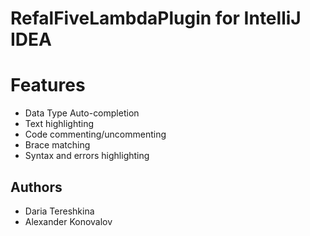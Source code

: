 # RefalFiveLambdaPlugin for IntelliJ IDEA

# Features
* Data Type Auto-completion
* Text highlighting
* Code commenting/uncommenting
* Brace matching
* Syntax and errors highlighting

## Authors
* Daria Tereshkina
* Alexander Konovalov
